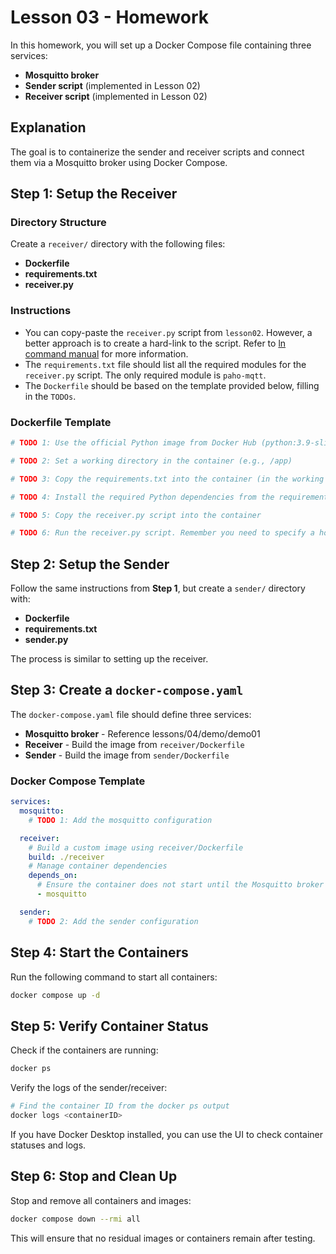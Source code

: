 # Lesson 03 - Homework

In this homework, you will set up a Docker Compose file containing three services:

- **Mosquitto broker**
- **Sender script** (implemented in Lesson 02)
- **Receiver script** (implemented in Lesson 02)

## Explanation

The goal is to containerize the sender and receiver scripts and connect them via a Mosquitto broker using Docker Compose.

## Step 1: Setup the Receiver

### Directory Structure

Create a `receiver/` directory with the following files:

- **Dockerfile**
- **requirements.txt**
- **receiver.py**

### Instructions

- You can copy-paste the `receiver.py` script from `lesson02`. However, a better approach is to create a hard-link to the script. Refer to [ln command manual](https://man7.org/linux/man-pages/man1/ln.1.html) for more information.
- The `requirements.txt` file should list all the required modules for the `receiver.py` script. The only required module is `paho-mqtt`.
- The `Dockerfile` should be based on the template provided below, filling in the `TODOs`.

### Dockerfile Template

```Dockerfile
# TODO 1: Use the official Python image from Docker Hub (python:3.9-slim)

# TODO 2: Set a working directory in the container (e.g., /app)

# TODO 3: Copy the requirements.txt into the container (in the working directory)

# TODO 4: Install the required Python dependencies from the requirements.txt

# TODO 5: Copy the receiver.py script into the container

# TODO 6: Run the receiver.py script. Remember you need to specify a host and a topic (hint: use the same name as the mosquitto service from docker-compose.yaml)
```

## Step 2: Setup the Sender

Follow the same instructions from **Step 1**, but create a `sender/` directory with:

- **Dockerfile**
- **requirements.txt**
- **sender.py**

The process is similar to setting up the receiver.

## Step 3: Create a `docker-compose.yaml`

The `docker-compose.yaml` file should define three services:

- **Mosquitto broker** - Reference lessons/04/demo/demo01
- **Receiver** - Build the image from `receiver/Dockerfile`
- **Sender** - Build the image from `sender/Dockerfile`

### Docker Compose Template

```yaml
services:
  mosquitto:
    # TODO 1: Add the mosquitto configuration

  receiver:
    # Build a custom image using receiver/Dockerfile
    build: ./receiver
    # Manage container dependencies
    depends_on:
      # Ensure the container does not start until the Mosquitto broker is initialized
      - mosquitto

  sender:
    # TODO 2: Add the sender configuration
```

## Step 4: Start the Containers

Run the following command to start all containers:

```bash
docker compose up -d
```

## Step 5: Verify Container Status

Check if the containers are running:

```bash
docker ps
```

Verify the logs of the sender/receiver:

```bash
# Find the container ID from the docker ps output
docker logs <containerID>
```

If you have Docker Desktop installed, you can use the UI to check container statuses and logs.

## Step 6: Stop and Clean Up

Stop and remove all containers and images:

```bash
docker compose down --rmi all
```

This will ensure that no residual images or containers remain after testing.

